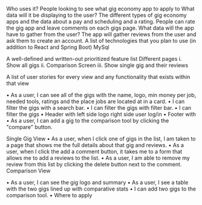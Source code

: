 Who uses it?
People looking to see what gig economy app to apply to
What data will it be displaying to the user?
The different types of gig economy apps and the data about a pay  and scheduling and a rating.
People can rate the gig app and leave comments on each gigs page.
What data will the app have to gather from the user?
The app will gather reviews from the user and ask them to create an account.
A list of technologies that you plan to use (in addition to React and Spring Boot)
MySql 

A well-defined and written-out prioritized feature list
Different pages
i.	Show all gigs
ii.	 Comparison Screen
iii.	Show single gig and their reviews

A list of user stories for every view and any functionality that exists within that view

•	As a user, I can see all of the gigs with the name, logo, min money per job, needed tools, ratings and the place jobs are located at in a card. 
•	I can filter the gigs with a search bar. 
•	I can filter the gigs with filter bar.
•	I can filter the gigs
•	Header with left side logo right side user log/in
•	Footer with 
•	As a user, I can add a gig to the comparison tool by clicking the "compare" button.

Single Gig View
•	As a user, when I click one of gigs in the list, I am taken to a page that shows me the full details about that gig and reviews.
•	As a user, when I click the add a comment button, it takes me to a form that allows me to add a reviews to the list.
•	As a user, I am able to remove my review from this list by clicking the delete button next to the comment.
Comparison View

•	As a user, I can see the gig logo and summary
•	As a user, I see a table with the two gigs lined up with comparative stats
•	I can add two gigs to the comparison tool.
•	Where to apply
